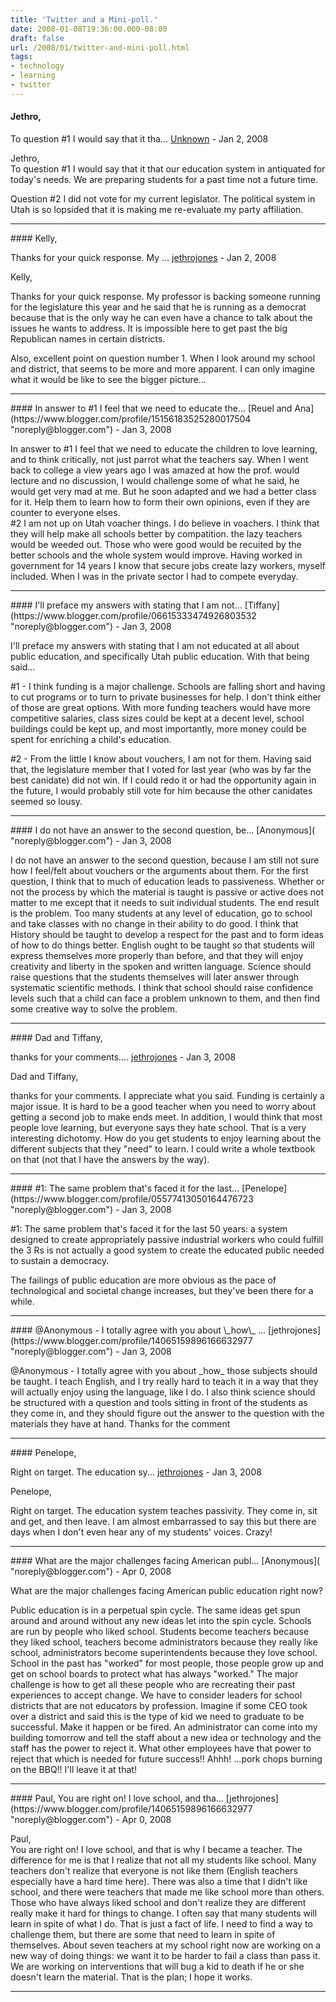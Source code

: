 ```yaml
---
title: 'Twitter and a Mini-poll.'
date: 2008-01-08T19:36:00.000-08:00
draft: false
url: /2008/01/twitter-and-mini-poll.html
tags: 
- technology
- learning
- twitter
---
```


#### Jethro,  
To question #1 I would say that it tha...
[Unknown](https://www.blogger.com/profile/13500577228334541271 "noreply@blogger.com") - <time datetime="2008-01-08T20:41:00.000-08:00">Jan 2, 2008</time>

Jethro,  
To question #1 I would say that it that our education system in antiquated for today's needs. We are preparing students for a past time not a future time.  
  
Question #2 I did not vote for my current legislator. The political system in Utah is so lopsided that it is making me re-evaluate my party affiliation.
<hr />
#### Kelly,  
  
Thanks for your quick response. My ...
[jethrojones](https://www.blogger.com/profile/14065159896166632977 "noreply@blogger.com") - <time datetime="2008-01-08T20:55:00.000-08:00">Jan 2, 2008</time>

Kelly,  
  
Thanks for your quick response. My professor is backing someone running for the legislature this year and he said that he is running as a democrat because that is the only way he can even have a chance to talk about the issues he wants to address. It is impossible here to get past the big Republican names in certain districts.  
  
Also, excellent point on question number 1. When I look around my school and district, that seems to be more and more apparent. I can only imagine what it would be like to see the bigger picture...
<hr />
#### In answer to #1 I feel that we need to educate the...
[Reuel and Ana](https://www.blogger.com/profile/15156183525280017504 "noreply@blogger.com") - <time datetime="2008-01-09T01:51:00.000-08:00">Jan 3, 2008</time>

In answer to #1 I feel that we need to educate the children to love learning, and to think critically, not just parrot what the teachers say. When I went back to college a view years ago I was amazed at how the prof. would lecture and no discussion, I would challenge some of what he said, he would get very mad at me. But he soon adapted and we had a better class for it. Help them to learn how to form their own opinions, even if they are counter to everyone elses.  
#2 I am not up on Utah voacher things. I do believe in voachers. I think that they will help make all schools better by compatition. the lazy teachers would be weeded out. Those who were good would be recuited by the better schools and the whole system would improve. Having worked in government for 14 years I know that secure jobs create lazy workers, myself included. When I was in the private sector I had to compete everyday.
<hr />
#### I'll preface my answers with stating that I am not...
[Tiffany](https://www.blogger.com/profile/06615333474926803532 "noreply@blogger.com") - <time datetime="2008-01-09T07:16:00.000-08:00">Jan 3, 2008</time>

I'll preface my answers with stating that I am not educated at all about public education, and specifically Utah public education. With that being said...  
  
#1 - I think funding is a major challenge. Schools are falling short and having to cut programs or to turn to private businesses for help. I don't think either of those are great options. With more funding teachers would have more competitive salaries, class sizes could be kept at a decent level, school buildings could be kept up, and most importantly, more money could be spent for enriching a child's education.  
  
#2 - From the little I know about vouchers, I am not for them. Having said that, the legislature member that I voted for last year (who was by far the best canidate) did not win. If I could redo it or had the opportunity again in the future, I would probably still vote for him because the other canidates seemed so lousy.
<hr />
#### I do not have an answer to the second question, be...
[Anonymous]( "noreply@blogger.com") - <time datetime="2008-01-09T11:05:00.000-08:00">Jan 3, 2008</time>

I do not have an answer to the second question, because I am still not sure how I feel/felt about vouchers or the arguments about them. For the first question, I think that to much of education leads to passiveness. Whether or not the process by which the material is taught is passive or active does not matter to me except that it needs to suit individual students. The end result is the problem. Too many students at any level of education, go to school and take classes with no change in their ability to do good. I think that History should be taught to develop a respect for the past and to form ideas of how to do things better. English ought to be taught so that students will express themselves more properly than before, and that they will enjoy creativity and liberty in the spoken and written language. Science should raise questions that the students themselves will later answer through systematic scientific methods. I think that school should raise confidence levels such that a child can face a problem unknown to them, and then find some creative way to solve the problem.
<hr />
#### Dad and Tiffany,  
  
thanks for your comments....
[jethrojones](https://www.blogger.com/profile/14065159896166632977 "noreply@blogger.com") - <time datetime="2008-01-09T13:59:00.000-08:00">Jan 3, 2008</time>

Dad and Tiffany,  
  
thanks for your comments. I appreciate what you said. Funding is certainly a major issue. It is hard to be a good teacher when you need to worry about getting a second job to make ends meet. In addition, I would think that most people love learning, but everyone says they hate school. That is a very interesting dichotomy. How do you get students to enjoy learning about the different subjects that they "need" to learn. I could write a whole textbook on that (not that I have the answers by the way).
<hr />
#### #1: The same problem that's faced it for the last...
[Penelope](https://www.blogger.com/profile/05577413050164476723 "noreply@blogger.com") - <time datetime="2008-01-09T18:32:00.000-08:00">Jan 3, 2008</time>

#1: The same problem that's faced it for the last 50 years: a system designed to create appropriately passive industrial workers who could fulfill the 3 Rs is not actually a good system to create the educated public needed to sustain a democracy.  
  
The failings of public education are more obvious as the pace of technological and societal change increases, but they've been there for a while.
<hr />
#### @Anonymous - I totally agree with you about \_how\_ ...
[jethrojones](https://www.blogger.com/profile/14065159896166632977 "noreply@blogger.com") - <time datetime="2008-01-09T19:53:00.000-08:00">Jan 3, 2008</time>

@Anonymous - I totally agree with you about \_how\_ those subjects should be taught. I teach English, and I try really hard to teach it in a way that they will actually enjoy using the language, like I do. I also think science should be structured with a question and tools sitting in front of the students as they come in, and they should figure out the answer to the question with the materials they have at hand. Thanks for the comment
<hr />
#### Penelope,  
  
Right on target. The education sy...
[jethrojones](https://www.blogger.com/profile/14065159896166632977 "noreply@blogger.com") - <time datetime="2008-01-09T19:55:00.000-08:00">Jan 3, 2008</time>

Penelope,  
  
Right on target. The education system teaches passivity. They come in, sit and get, and then leave. I am almost embarrassed to say this but there are days when I don't even hear any of my students' voices. Crazy!
<hr />
#### What are the major challenges facing American publ...
[Anonymous]( "noreply@blogger.com") - <time datetime="2008-04-27T15:42:00.000-07:00">Apr 0, 2008</time>

What are the major challenges facing American public education right now?  
  
Public education is in a perpetual spin cycle. The same ideas get spun around and around without any new ideas let into the spin cycle. Schools are run by people who liked school. Students become teachers because they liked school, teachers become administrators because they really like school, administrators become superintendents because they love school. School in the past has "worked" for most people, those people grow up and get on school boards to protect what has always "worked." The major challenge is how to get all these people who are recreating their past experiences to accept change. We have to consider leaders for school districts that are not educators by profession. Imagine if some CEO took over a district and said this is the type of kid we need to graduate to be successful. Make it happen or be fired. An administrator can come into my building tomorrow and tell the staff about a new idea or technology and the staff has the power to reject it. What other employees have that power to reject that which is needed for future success!! Ahhh! ...pork chops burning on the BBQ!! I'll leave it at that!
<hr />
#### Paul,  
You are right on! I love school, and tha...
[jethrojones](https://www.blogger.com/profile/14065159896166632977 "noreply@blogger.com") - <time datetime="2008-04-27T19:02:00.000-07:00">Apr 0, 2008</time>

Paul,  
You are right on! I love school, and that is why I became a teacher. The difference for me is that I realize that not all my students like school. Many teachers don't realize that everyone is not like them (English teachers especially have a hard time here). There was also a time that I didn't like school, and there were teachers that made me like school more than others. Those who have always liked school and don't realize they are different really make it hard for things to change. I often say that many students will learn in spite of what I do. That is just a fact of life. I need to find a way to challenge them, but there are some that need to learn in spite of themselves. About seven teachers at my school right now are working on a new way of doing things: we want it to be harder to fail a class than pass it. We are working on interventions that will bug a kid to death if he or she doesn't learn the material. That is the plan; I hope it works.
<hr />
